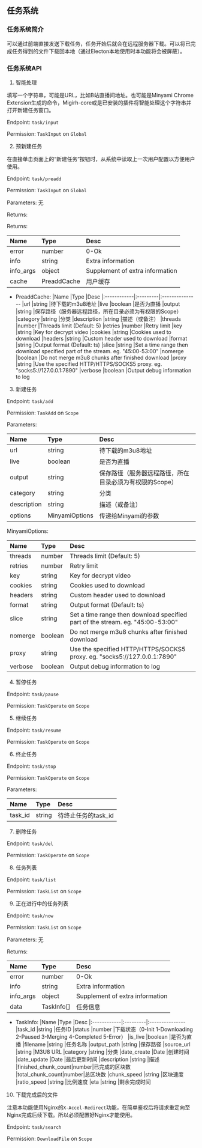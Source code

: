 ## 任务系统

### 任务系统简介

可以通过前端直接发送下载任务，任务开始后就会在远程服务器下载。可以将已完成任务得到的文件下载回本地（通过Electon本地使用时本功能将会被屏蔽）。

### 任务系统API

1. 智能处理

填写一个字符串，可能是URL，比如B站直播间地址。也可能是Minyami Chrome Extension生成的命令，Migirh-core或是已安装的插件将智能处理这个字符串并打开新建任务窗口。

Endpoint: `task/input`

Permission: `TaskInput` on `Global`

2. 预新建任务

在直接单击页面上的“新建任务”按钮时，从系统中读取上一次用户配置以方便用户使用。

Endpoint: `task/preadd`

Permission: `TaskInput` on `Global`

Parameters: 无

Returns:

Returns:

|Name         |Type          |Desc
|:------------|:-------------|:---------------
|error        |number        |0-Ok
|info         |string        |Extra information
|info_args    |object        |Supplement of extra information
|cache        |PreaddCache   |用户缓存

- PreaddCache:
    |Name         |Type      |Desc
    |:------------|:---------|:---------------
    |url          |string    |待下载的m3u8地址
    |live         |boolean   |是否为直播
    |output       |string    |保存路径（服务器远程路径，所在目录必须为有权限的Scope）
    |category     |string    |分类
    |description  |string    |描述（或备注）
    |threads      |number    |Threads limit (Default: 5)
    |retries      |number    |Retry limit
    |key          |string    |Key for decrypt video
    |cookies      |string    |Cookies used to download
    |headers      |string    |Custom header used to download
    |format       |string    |Output format (Default: ts)
    |slice        |string    |Set a time range then download specified part of the stream. eg. "45:00-53:00"
    |nomerge      |boolean   |Do not merge m3u8 chunks after finished download
    |proxy        |string    |Use the specified HTTP/HTTPS/SOCKS5 proxy. eg. "socks5://127.0.0.1:7890"
    |verbose      |boolean   |Output debug information to log


3. 新建任务

Endpoint: `task/add`

Permission: `TaskAdd` on `Scope`

Parameters:

|Name         |Type      |Desc
|:------------|:---------|:---------------
|url          |string    |待下载的m3u8地址
|live         |boolean   |是否为直播
|output       |string    |保存路径（服务器远程路径，所在目录必须为有权限的Scope）
|category     |string    |分类
|description  |string    |描述（或备注）
|options      |MinyamiOptions|传递给Minyami的参数

MinyamiOptions:

|Name         |Type      |Desc
|:------------|:---------|:---------------
|threads      |number    |Threads limit (Default: 5)
|retries      |number    |Retry limit
|key          |string    |Key for decrypt video
|cookies      |string    |Cookies used to download
|headers      |string    |Custom header used to download
|format       |string    |Output format (Default: ts)
|slice        |string    |Set a time range then download specified part of the stream. eg. "45:00-53:00"
|nomerge      |boolean   |Do not merge m3u8 chunks after finished download
|proxy        |string    |Use the specified HTTP/HTTPS/SOCKS5 proxy. eg. "socks5://127.0.0.1:7890"
|verbose      |boolean   |Output debug information to log

4. 暂停任务

Endpoint: `task/pause`

Permission: `TaskOperate` on `Scope`

5. 继续任务

Endpoint: `task/resume`

Permission: `TaskOperate` on `Scope`

6. 终止任务

Endpoint: `task/stop`

Permission: `TaskOperate` on `Scope`

Parameters:

|Name         |Type      |Desc
|:------------|:---------|:---------------
|task_id      |string    |待终止任务的task_id

7. 删除任务

Endpoint: `task/del`

Permission: `TaskOperate` on `Scope`

8. 任务列表

Endpoint: `task/list`

Permission: `TaskList` on `Scope`

9. 正在进行中的任务列表

Endpoint: `task/now`

Permission: `TaskList` on `Scope`

Parameters: 无

Returns:

|Name         |Type          |Desc
|:------------|:-------------|:---------------
|error        |number        |0-Ok
|info         |string        |Extra information
|info_args    |object        |Supplement of extra information
|data         |TaskInfo[]    |任务信息

- TaskInfo:
    |Name         |Type      |Desc
    |:------------|:---------|:---------------
    |task_id      |string    |任务ID
    |status       |number    |下载状态（0-Init 1-Downloading 2-Paused 3-Merging 4-Completed 5-Error）
    |is_live      |boolean   |是否为直播
    |filename     |string    |任务名称
    |output_path  |string    |保存路径
    |source_url   |string    |M3U8 URL
    |category     |string    |分类
    |date_create  |Date      |创建时间
    |date_update  |Date      |最后更新时间
    |description  |string    |描述
    |finished_chunk_count|number|已完成的区块数
    |total_chunk_count|number|总区块数
    |chunk_speed  |string    |区块速度
    |ratio_speed  |string    |比例速度
    |eta          |string    |剩余完成时间

10. 下载完成后的文件

注意本功能使用Nginx的`X-Accel-Redirect`功能，在简单鉴权后将请求重定向至Nginx完成后续下载。所以必须配置好Nginx才能使用。

Endpoint: `task/search`

Permission: `DownloadFile` on `Scope`